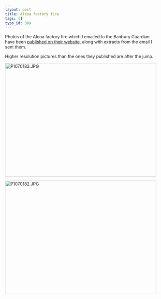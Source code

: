 ```yaml
---
layout: post
title: Alcoa factory fire
tags: []
typo_id: 309
---
```

Photos of the Alcoa factory fire which I emailed to the Banbury Guardian have
been [published on their website](https://web.archive.org/web/20071016213555/http://www.banburyguardian.co.uk/news?articleid=2858744),
along with extracts from the email I sent them.

Higher resolution pictures than the ones they published are after the jump.


<!-- read more -->

<a href="http://www.flickr.com/photos/jonevans/487180811/" title="Photo Sharing"><img src="http://farm1.static.flickr.com/206/487180811_9d468e27e1.jpg" width="500" height="375" alt="P1070183.JPG" /></a>

<a href="http://www.flickr.com/photos/jonevans/487149742/" title="Photo Sharing"><img src="http://farm1.static.flickr.com/177/487149742_72af969870.jpg" width="500" height="375" alt="P1070182.JPG" /></a>
